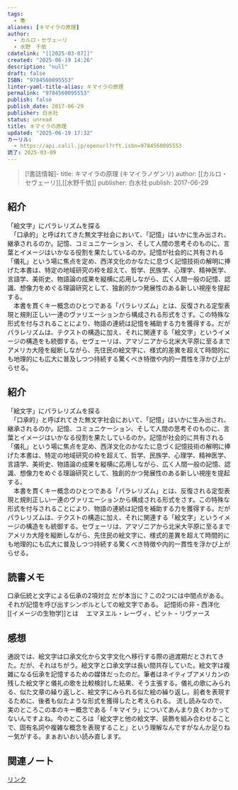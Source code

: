 ```yaml
---
tags:
  - 📚
aliases: [キマイラの原理]
author:
  - カルロ・セヴェーリ
  - 水野　千依
cdatelink: "[[2025-03-07]]"
created: "2025-06-19 14:26"
description: "null"
draft: false
ISBN: "9784560095553"
linter-yaml-title-alias: キマイラの原理
permalink: "9784560095553"
publish: false
publish_date: 2017-06-29
publisher: 白水社
status: unread
title: キマイラの原理
updated: "2025-06-19 17:32"
カーリル:
  - https://api.calil.jp/openurl?rft.isbn=9784560095553
読了: 2025-03-09
---
```


>[!書誌情報]-
>title: キマイラの原理 (キマイラノゲンリ)
>author: [[カルロ・セヴェーリ]],[[水野千依]]
>publisher: 白水社
>publish: 2017-06-29

## 紹介

「絵文字」にパラレリズムを探る  
　「口承的」と呼ばれてきた無文字社会において、「記憶」はいかに生み出され、継承されるのか。記憶、コミュニケーション、そして人間の思考そのものに、言葉とイメージはいかなる役割を果たしているのか。記憶が社会的に共有される「儀礼」という場に焦点を定め、西洋文化のかなたに息づく記憶技術の解明に捧げた本書は、特定の地域研究の枠を超えて、哲学、民族学、心理学、精神医学、言語学、美術史、物語論の成果を縦横に応用しながら、広く人間一般の記憶、認識、想像力をめぐる理論研究として、独創的かつ発展性のある新しい視座を提起する。  
　本書を貫くキー概念のひとつである「パラレリズム」とは、反復される定型表現と規則正しい一連のヴァリエーションから構成される形式をさす。この特殊な形式を付与されることにより、物語の連続は記憶を補助する力を獲得する。だがパラレリズムは、テクストの構造に加え、それに関連する「絵文字」というイメージの構造をも統御する。セヴェーリは、アマゾニアから北米大平原に至るまでアメリカ大陸を縦断しながら、先住民の絵文字に、様式的差異を超えて時間的にも地理的にも広大に普及しつつ持続する驚くべき特徴や内的一貫性を浮かび上がらせる。
## 紹介

「絵文字」にパラレリズムを探る  
　「口承的」と呼ばれてきた無文字社会において、「記憶」はいかに生み出され、継承されるのか。記憶、コミュニケーション、そして人間の思考そのものに、言葉とイメージはいかなる役割を果たしているのか。記憶が社会的に共有される「儀礼」という場に焦点を定め、西洋文化のかなたに息づく記憶技術の解明に捧げた本書は、特定の地域研究の枠を超えて、哲学、民族学、心理学、精神医学、言語学、美術史、物語論の成果を縦横に応用しながら、広く人間一般の記憶、認識、想像力をめぐる理論研究として、独創的かつ発展性のある新しい視座を提起する。  
　本書を貫くキー概念のひとつである「パラレリズム」とは、反復される定型表現と規則正しい一連のヴァリエーションから構成される形式をさす。この特殊な形式を付与されることにより、物語の連続は記憶を補助する力を獲得する。だがパラレリズムは、テクストの構造に加え、それに関連する「絵文字」というイメージの構造をも統御する。セヴェーリは、アマゾニアから北米大平原に至るまでアメリカ大陸を縦断しながら、先住民の絵文字に、様式的差異を超えて時間的にも地理的にも広大に普及しつつ持続する驚くべき特徴や内的一貫性を浮かび上がらせる。

## 読書メモ
口承伝統と文字による伝承の2項対立
だが本当に？この2つには中間点がある。それが記憶を呼び出すシンボルとしての絵文字である。
記憶術の非・西洋化
[[イメージの生物学]]とは　
エマヌエル・レーヴィ、ピット・リヴァース

## 感想
通説では、絵文字は口承文化から文字文化へ移行する際の過渡期だとされてきた。だが、それはちがう。絵文字と口承文学は長い間共存していた。絵文字は複雑になる伝承を記憶するための媒体だったのだ。筆者はネイティブアメリカンの残した絵文字と儀礼の歌を比較検討した結果、そう主張する。儀礼の歌にみられる、似た文章の繰り返しと、絵文字にみられる似た絵の繰り返し。前者を表現するために、後者も似たような形式を獲得したと考えられる。
流し読みなので、実のところこの本のキー概念である「キマイラ」についてあんまり良くわかってないんですよね。今のところは「絵文字と他の絵文字、装飾を組み合わせることで、固有名詞や複雑な概念を表現すること」という理解なんですがなんか足りねー気がする。まぁおいおい読み直します。
## 関連ノート

<a href="https://asadaame5121.net/9784560095553" class="u-url">リンク</a>